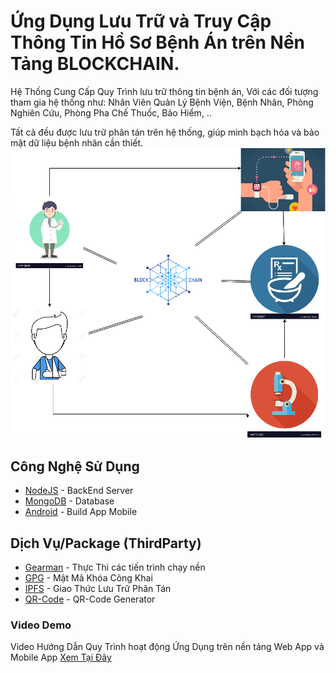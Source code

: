 Ứng Dụng Lưu Trữ và Truy Cập Thông Tin Hồ Sơ Bệnh Án trên Nền Tảng BLOCKCHAIN.
========

Hệ Thống Cung Cấp Quy Trình lưu trữ thông tin bệnh án, Với các đối
tượng tham gia hệ thống như: Nhân Viên Quản Lý Bệnh Viện, Bệnh Nhân, 
Phòng Nghiên Cứu, Phòng Pha Chế Thuốc, Bảo Hiểm, ..

Tất cả đều được lưu trữ phân tán trên hệ thống, giúp minh bạch hóa 
và bảo mật dữ liệu bệnh nhân cần thiết.
![](on-system.png)

Công Nghệ Sử Dụng
-------

* [NodeJS](https://nodejs.org/en/) - BackEnd Server
* [MongoDB](https://www.mongodb.com/) - Database
* [Android](https://www.android.com/) - Build App Mobile

Dịch Vụ/Package (ThirdParty)
-------

* [Gearman](http://gearman.org/) - Thực Thi các tiến trình chạy nền
* [GPG](https://www.openpgp.org/software/) - Mật Mã Khóa Công Khai
* [IPFS](https://ipfs.io/) - Giao Thức Lưu Trữ Phân Tán
* [QR-Code](https://github.com/soldair/node-qrcode) - QR-Code Generator

### Video Demo  
Video Hướng Dẫn Quy Trình hoạt động Ứng Dụng trên nền tảng Web App và Mobile App
[Xem Tại Đây](https://www.youtube.com/watch?v=--tHAxwb9EM&t=1s)
